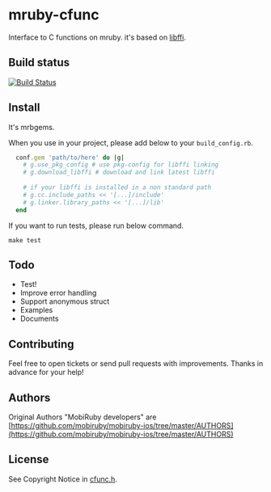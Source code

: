 # mruby-cfunc

Interface to C functions on mruby. it's based on [libffi](http://sourceware.org/libffi/).


## Build status

[![Build Status](https://secure.travis-ci.org/mobiruby/mruby-cfunc.png)](http://travis-ci.org/mobiruby/mruby-cfunc)


## Install

It's mrbgems.

When you use in your project, please add below to your ``build_config.rb``.

```ruby
  conf.gem 'path/to/here' do |g|
    # g.use_pkg_config # use pkg-config for libffi linking
    # g.download_libffi # download and link latest libffi
    
    # if your libffi is installed in a non standard path
    # g.cc.include_paths << '[...]/include'
    # g.linker.library_paths << '[...]/lib'
  end
```

If you want to run tests, please run below command.

    make test


## Todo

* Test!
* Improve error handling
* Support anonymous struct
* Examples
* Documents


## Contributing

Feel free to open tickets or send pull requests with improvements.
Thanks in advance for your help!


## Authors

Original Authors "MobiRuby developers" are [https://github.com/mobiruby/mobiruby-ios/tree/master/AUTHORS](https://github.com/mobiruby/mobiruby-ios/tree/master/AUTHORS)


## License

See Copyright Notice in [cfunc.h](https://github.com/mobiruby/mruby-cfunc/blob/master/include/cfunc.h).


